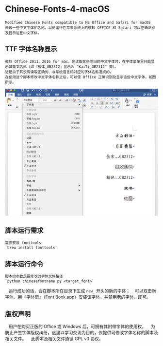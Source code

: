 # Chinese-Fonts-4-macOS
    Modified Chinese Fonts compatible to MS Office and Safari for macOS
    修改一些中文字体的名称，以便运行在苹果系统上的微软 OFFICE 和 Safari 可以正确识别及显示这些中文字体。

## TTF 字体名称显示
    微软 Office 2011、2016 for mac，在读取某些老旧的中文字体时，在字体菜单里只能显示其英文名称（如『楷体_GB2312』显示为 "KaiTi_GB2312" 等）。
    这是由于其没有读取正确的、与系统语言相对应的字体名称造成的。
    在使用这个脚本修改中文字体名称之后，可以使 Office 正确识别及显示这些中文字体，如图所示。
  ![](./mac_fonts_preview.png)

## 脚本运行需求
    需要安装 fonttools
    `brew install fonttools`

## 脚本运行命令
    脚本的参数是要修改的字体文件路径
    `python chinesefontname.py <target_font>`
    运行成功的话，会在脚本所在目录下生成 `new_` 开头的新的字体；
    可以双击新字体，用『字体册』（Font Book.app）安装该字体，并禁用老的字体，即可。

## 版权声明
    用户在购买正版的 Office 或 Windows 后，可拥有其附带字体的使用权。
    为防止产生字体版权纠纷，这里以学习交流为目的，仅提供可修改字体名称的脚本及相关文件。
    此脚本及相关文件遵循 GPL v3 协议。
    
